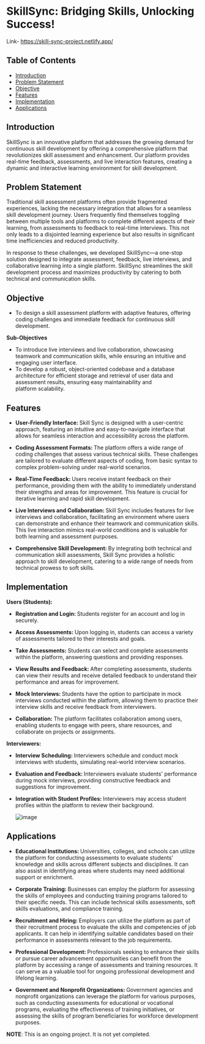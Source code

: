 # SkillSync: Bridging Skills, Unlocking Success!

Link- https://skill-sync-project.netlify.app/

## Table of Contents
- [Introduction](#introduction)
- [Problem Statement](#problem-statement)
- [Objective](#objective)
- [Features](#features)
- [Implementation](#implementation)
- [Applications](#applications)

## Introduction
SkillSync is an innovative platform that addresses the growing demand for continuous skill development by offering a comprehensive platform that revolutionizes skill assessment and enhancement. Our platform provides real-time feedback, assessments, and live interaction features, creating a dynamic and interactive learning environment for skill development.

## Problem Statement

Traditional skill assessment platforms often provide fragmented experiences, lacking the necessary integration that allows for a seamless skill development journey. Users frequently find themselves toggling between multiple tools and platforms to complete different aspects of their learning, from assessments to feedback to real-time interviews. This not only leads to a disjointed learning experience but also results in significant time inefficiencies and reduced productivity.

In response to these challenges, we developed SkillSync—a one-stop solution designed to integrate assessment, feedback, live interviews, and collaborative learning into a single platform. SkillSync streamlines the skill development process and maximizes productivity by catering to both technical and communication skills.

## Objective

- To design a skill assessment platform with adaptive features, offering coding challenges and immediate feedback for continuous skill development.

<b> Sub-Objectives </b>
- To introduce live interviews and live collaboration, showcasing teamwork and communication skills, while ensuring an intuitive and engaging user interface.
- To develop a robust, object-oriented codebase and a database architecture for efficient storage and retrieval of user data and assessment results, ensuring easy maintainability and platform scalability.

## Features

- <b> User-Friendly Interface: </b> Skill Sync is designed with a user-centric approach, featuring an intuitive and easy-to-navigate interface that allows for seamless interaction and accessibility across the platform.

- <b> Coding Assessment Formats: </b> The platform offers a wide range of coding challenges that assess various technical skills. These challenges are tailored to evaluate different aspects of coding, from basic syntax to complex problem-solving under real-world scenarios.

- <b> Real-Time Feedback: </b> Users receive instant feedback on their performance, providing them with the ability to immediately understand their strengths and areas for improvement. This feature is crucial for iterative learning and rapid skill development.

- <b> Live Interviews and Collaboration: </b> Skill Sync includes features for live interviews and collaboration, facilitating an environment where users can demonstrate and enhance their teamwork and communication skills. This live interaction mimics real-world conditions and is valuable for both learning and assessment purposes.

- <b> Comprehensive Skill Development: </b> By integrating both technical and communication skill assessments, Skill Sync provides a holistic approach to skill development, catering to a wide range of needs from technical prowess to soft skills.

## Implementation

<b> Users (Students): </b>

- <b> Registration and Login: </b> Students register for an account and log in securely.

- <b> Access Assessments: </b> Upon logging in, students can access a variety of assessments tailored to their interests and goals.

- <b> Take Assessments: </b> Students can select and complete assessments within the platform, answering questions and providing responses.

- <b> View Results and Feedback: </b> After completing assessments, students can view their results and receive detailed feedback to understand their performance and areas for improvement.

- <b> Mock Interviews: </b> Students have the option to participate in mock interviews conducted within the platform, allowing them to practice their interview skills and receive feedback from interviewers.

- <b> Collaboration: </b> The platform facilitates collaboration among users, enabling students to engage with peers, share resources, and collaborate on projects or assignments.

<b> Interviewers: </b>

- <b> Interview Scheduling: </b> Interviewers schedule and conduct mock interviews with students, simulating real-world interview scenarios. 

- <b> Evaluation and Feedback: </b> Interviewers evaluate students' performance during mock interviews, providing constructive feedback and suggestions for improvement.

- <b> Integration with Student Profiles: </b> Interviewers may access student profiles within the platform to review their background.

  ![image](https://github.com/Shubhiidixit/SkillSync/assets/96081477/9ec5d18e-7ef8-40d4-93c2-6961e1bdb4cb)


## Applications

- <b> Educational Institutions: </b> Universities, colleges, and schools can utilize the platform for conducting assessments to evaluate students' knowledge and skills across different subjects and disciplines. It can also assist in identifying areas where students may need additional support or enrichment. 

- <b> Corporate Training: </b> Businesses can employ the platform for assessing the skills of employees and conducting training programs tailored to their specific needs. This can include technical skills assessments, soft skills evaluations, and compliance training. 
 
- <b> Recruitment and Hiring: </b> Employers can utilize the platform as part of their recruitment process to evaluate the skills and competencies of job applicants. It can help in identifying suitable candidates based on their performance in assessments relevant to the job requirements.  

- <b> Professional Development: </b> Professionals seeking to enhance their skills or pursue career advancement opportunities can benefit from the platform by accessing a range of assessments and training resources. It can serve as a valuable tool for ongoing professional development and lifelong learning.  

- <b> Government and Nonprofit Organizations: </b> Government agencies and nonprofit organizations can leverage the platform for various purposes, such as conducting assessments for educational or vocational programs, evaluating the effectiveness of training initiatives, or assessing the skills of program beneficiaries for workforce development purposes.

**NOTE**: This is an ongoing project. It is not yet completed.

   










